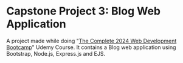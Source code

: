 # Capstone Project 3: Blog Web Application
A project made while doing "[The Complete 2024 Web Development Bootcamp](https://www.udemy.com/course/the-complete-web-development-bootcamp/)" Udemy Course. It contains a Blog web application using Bootstrap, Node.js, Express.js and EJS.

